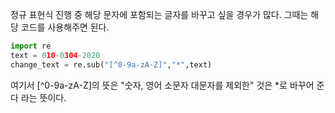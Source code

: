 정규 표현식 진행 중 해당 문자에 포함되는 글자를 바꾸고 싶을 경우가 많다.
그때는 해당 코드를 사용해주면 된다.
```python
import re
text = 010-0304-2020
change_text = re.sub("[^0-9a-zA-Z]","*",text)
```
여기서 [^0-9a-zA-Z]의 뜻은 "숫자, 영어 소문자 대문자를 제외한" 것은 \*로 바꾸어 준다 라는 뜻이다.
